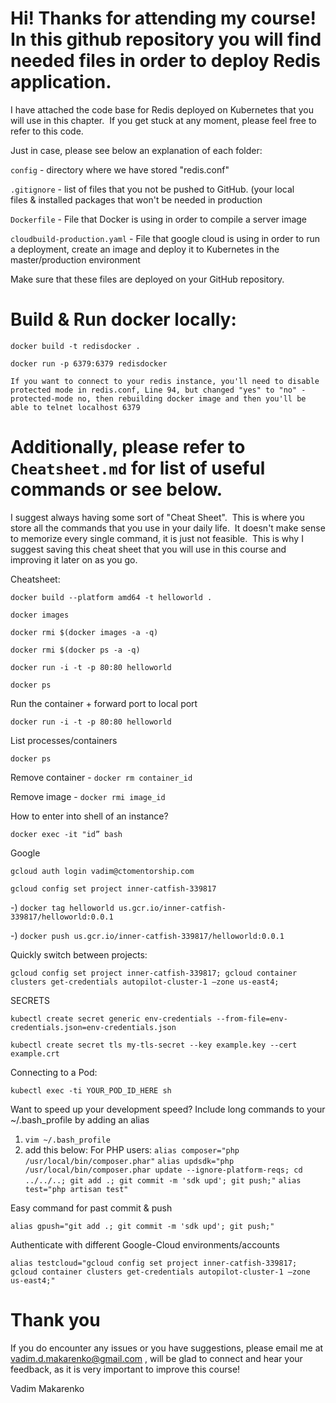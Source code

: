 # Hi! Thanks for attending my course! In this github repository you will find needed files in order to deploy Redis application.

I have attached the code base for Redis deployed on Kubernetes that you will use in this chapter.  If you get stuck at any moment, please feel free to refer to this code.

Just in case, please see below an explanation of each folder:

`config` - directory where we have stored "redis.conf"

`.gitignore` - list of files that you not be pushed to GitHub. (your local files & installed packages that won't be needed in production

`Dockerfile` - File that Docker is using in order to compile a server image

`cloudbuild-production.yaml` - File that google cloud is using in order to run a deployment, create an image and deploy it to Kubernetes in the master/production environment

Make sure that these files are deployed on your GitHub repository.

# Build & Run docker locally:
`docker build -t redisdocker .`

`docker run -p 6379:6379 redisdocker`

`If you want to connect to your redis instance, you'll need to disable protected mode in redis.conf, Line 94, but changed "yes" to "no" - protected-mode no, then rebuilding docker image and then you'll be able to telnet localhost 6379`

# Additionally, please refer to `Cheatsheet.md` for list of useful commands or see below.
I suggest always having some sort of "Cheat Sheet".  This is where you store all the commands that you use in your daily life.  It doesn't make sense to memorize every single command, it is just not feasible.  This is why I suggest saving this cheat sheet that you will use in this course and improving it later on as you go.

Cheatsheet:

`docker build --platform amd64 -t helloworld .`

`docker images`

`docker rmi $(docker images -a -q)`

`docker rmi $(docker ps -a -q)`

`docker run -i -t -p 80:80 helloworld`

`docker ps`

Run the container + forward port to local port

`docker run -i -t -p 80:80 helloworld`

List processes/containers

`docker ps`

Remove container - `docker rm container_id`

Remove image - `docker rmi image_id`

How to enter into shell of an instance?

`docker exec -it "id” bash`

Google

`gcloud auth login vadim@ctomentorship.com`

`gcloud config set project inner-catfish-339817`

-) `docker tag helloworld us.gcr.io/inner-catfish-339817/helloworld:0.0.1`

-) `docker push us.gcr.io/inner-catfish-339817/helloworld:0.0.1`

Quickly switch between projects:

`gcloud config set project inner-catfish-339817; gcloud container clusters get-credentials autopilot-cluster-1 —zone us-east4;`

SECRETS

`kubectl create secret generic env-credentials --from-file=env-credentials.json=env-credentials.json`

`kubectl create secret tls my-tls-secret --key example.key --cert example.crt`

Connecting to a Pod:

`kubectl exec -ti YOUR_POD_ID_HERE sh`

Want to speed up your development speed? Include long commands to your ~/.bash_profile by adding an alias
1) `vim ~/.bash_profile`
2) add this below:
For PHP users:
`alias composer="php /usr/local/bin/composer.phar"`
`alias updsdk="php /usr/local/bin/composer.phar update --ignore-platform-reqs; cd ../../..; git add .; git commit -m 'sdk upd'; git push;"`
`alias test="php artisan test"`

Easy command for past commit & push

`alias gpush="git add .; git commit -m 'sdk upd'; git push;"`

Authenticate with different Google-Cloud environments/accounts

`alias testcloud="gcloud config set project inner-catfish-339817; gcloud container clusters get-credentials autopilot-cluster-1 —zone us-east4;"`


# Thank you

If you do encounter any issues or you have suggestions, please email me at vadim.d.makarenko@gmail.com , will be glad to connect and hear your feedback, as it is very important to improve this course!

Vadim Makarenko
